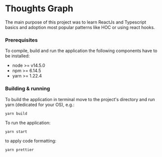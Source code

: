 # Thoughts Graph
The main purpose of this project was to learn ReactJs and Typescript basics and adoption most popular patterns like HOC or using react hooks.

### Prerequisites

To compile, build and run the application the following components have to be installed:
- node >= v14.5.0
- npm >= 6.14.5
- yarn >= 1.22.4

### Building & running

To build the application in terminal move to the project's directory and run yarn (dedicated for your OS),  e.g.:
```
yarn build
```
To run the application:
```
yarn start
```
to apply code formatting:
```
yarn prettier
```
